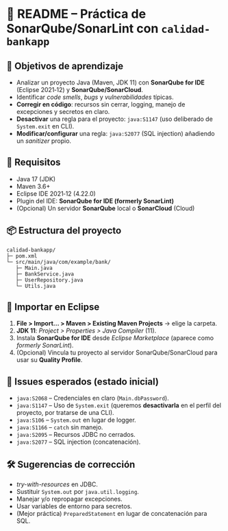 # 📘 README – Práctica de SonarQube/SonarLint con `calidad-bankapp`

## 🎯 Objetivos de aprendizaje

- Analizar un proyecto Java (Maven, JDK 11) con **SonarQube for IDE** (Eclipse 2021‑12) y **SonarQube/SonarCloud**.
- Identificar *code smells*, *bugs* y *vulnerabilidades* típicas.
- **Corregir en código**: recursos sin cerrar, logging, manejo de excepciones y secretos en claro.
- **Desactivar** una regla para el proyecto: `java:S1147` (uso deliberado de `System.exit` en CLI).
- **Modificar/configurar** una regla: `java:S2077` (SQL injection) añadiendo un *sanitizer* propio.

## 🧱 Requisitos

- Java 17 (JDK)
- Maven 3.6+
- Eclipse IDE 2021‑12 (4.22.0)
- Plugin del IDE: **SonarQube for IDE (formerly SonarLint)**
- (Opcional) Un servidor **SonarQube** local o **SonarCloud** (Cloud)

## 📦 Estructura del proyecto

```
calidad-bankapp/
├─ pom.xml
└─ src/main/java/com/example/bank/
   ├─ Main.java
   ├─ BankService.java
   ├─ UserRepository.java
   └─ Utils.java
```

## 🚀 Importar en Eclipse

1) **File > Import… > Maven > Existing Maven Projects** → elige la carpeta.
2) **JDK 11**: *Project > Properties > Java Compiler* (11).
3) Instala **SonarQube for IDE** desde *Eclipse Marketplace* (aparece como *formerly SonarLint*).
4) (Opcional) Vincula tu proyecto al servidor SonarQube/SonarCloud para usar su **Quality Profile**.

## 🔎 Issues esperados (estado inicial)

- `java:S2068` – Credenciales en claro (`Main.dbPassword`).
- `java:S1147` – Uso de `System.exit` (queremos **desactivarla** en el perfil del proyecto, por tratarse de una CLI).
- `java:S106` – `System.out` en lugar de logger.
- `java:S1166` – `catch` sin manejo.
- `java:S2095` – Recursos JDBC no cerrados.
- `java:S2077` – SQL injection (concatenación).

## 🛠️ Sugerencias de corrección

- *try-with-resources* en JDBC.
- Sustituir `System.out` por `java.util.logging`.
- Manejar y/o repropagar excepciones.
- Usar variables de entorno para secretos.
- (Mejor práctica) `PreparedStatement` en lugar de concatenación para SQL.
